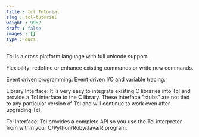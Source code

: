 ```yaml
---
title : tcl Tutorial
slug : tcl-tutorial
weight : 9952
draft : false
images : []
type : docs
---
```


Tcl is a cross platform language with full unicode support.

Flexibility: redefine or enhance existing commands or write new commands.  

Event driven programming: Event driven I/O and variable tracing.

Library Interface: It is very easy to integrate existing C libraries into Tcl and provide a Tcl interface to the C library.  These interface "stubs" are not tied to any particular version of Tcl and will continue to work even after upgrading Tcl.

Tcl Interface: Tcl provides a complete API so you use the Tcl interpreter from within your C/Python/Ruby/Java/R program.


